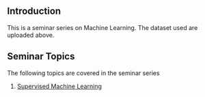 ## Introduction
This is a seminar series on Machine Learning. The dataset used are uploaded above. 

## Seminar Topics
The following topics are covered in the seminar series
1. [Supervised Machine Learning](https://biometrics-iita.github.io/Seminar/)
